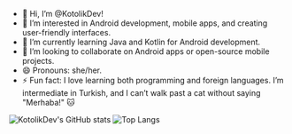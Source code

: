 - 👋 Hi, I’m @KotolikDev!
- 👀 I’m interested in Android development, mobile apps, and creating user-friendly interfaces.
- 🌱 I’m currently learning Java and Kotlin for Android development.
- 💞️ I’m looking to collaborate on Android apps or open-source mobile projects.
- 😄 Pronouns: she/her. 
- ⚡ Fun fact: I love learning both programming and foreign languages. I’m intermediate in Turkish, and I can’t walk past a cat without saying "Merhaba!" 🐱

<!---
KotolikDev/KotolikDev is a ✨ special ✨ repository because its `README.md` (this file) appears on your GitHub profile.
You can click the Preview link to take a look at your changes.
--->

![KotolikDev's GitHub stats](https://github-readme-stats.vercel.app/api?username=KotolikDev&show_icons=true&theme=highcontrast&rank_icon=github)
![Top Langs](https://github-readme-stats.vercel.app/api/top-langs/?username=KotolikDev&langs_count=8&theme=highcontrast)

